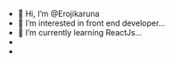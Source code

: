 - 👋 Hi, I’m @Erojikaruna
- 👀 I’m interested in front end developer...
- 🌱 I’m currently learning ReactJs...
- 
-

<!---
Erojikaruna/Erojikaruna is a ✨ special ✨ repository because its `README.md` (this file) appears on your GitHub profile.
You can click the Preview link to take a look at your changes.
--->
